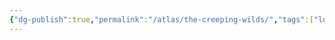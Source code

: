 ```yaml
---
{"dg-publish":true,"permalink":"/atlas/the-creeping-wilds/","tags":["location/region","location/continent/corash"]}
---
```


